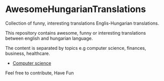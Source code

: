 # AwesomeHungarianTranslations
Collection of funny, interesting translations Englis-Hungarian translations.

This repository contains awesome, funny or interesting translations between english and hungarian language. 

The content is separated by topics e.g computer science, finances, business, healthcare. 

* [Computer science](../master/cs.md)

Feel free to contribute,
Have Fun
